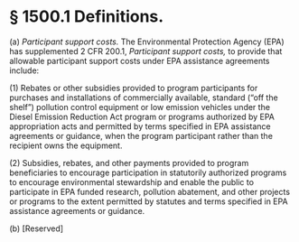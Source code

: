 # § 1500.1   Definitions.

(a) *Participant support costs.* The Environmental Protection Agency (EPA) has supplemented 2 CFR 200.1, *Participant support costs,* to provide that allowable participant support costs under EPA assistance agreements include:


(1) Rebates or other subsidies provided to program participants for purchases and installations of commercially available, standard (“off the shelf”) pollution control equipment or low emission vehicles under the Diesel Emission Reduction Act program or programs authorized by EPA appropriation acts and permitted by terms specified in EPA assistance agreements or guidance, when the program participant rather than the recipient owns the equipment.


(2) Subsidies, rebates, and other payments provided to program beneficiaries to encourage participation in statutorily authorized programs to encourage environmental stewardship and enable the public to participate in EPA funded research, pollution abatement, and other projects or programs to the extent permitted by statutes and terms specified in EPA assistance agreements or guidance.


(b) [Reserved]




